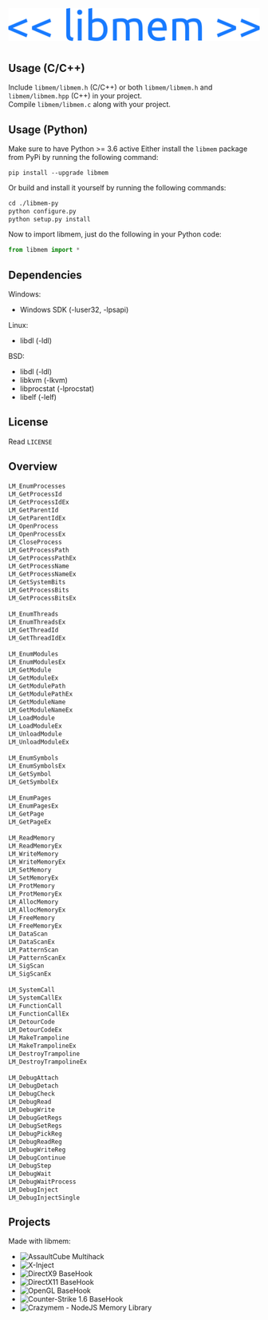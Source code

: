 ![libmem-logo](LOGO.png)  
#  

## Usage (C/C++)
Include `libmem/libmem.h` (C/C++) or both `libmem/libmem.h` and `libmem/libmem.hpp` (C++) in your project.  
Compile `libmem/libmem.c` along with your project.  

## Usage (Python)
Make sure to have Python >= 3.6 active
Either install the `libmem` package from PyPi by running the following command:  
```
pip install --upgrade libmem
```
Or build and install it yourself by running the following commands:
```
cd ./libmem-py
python configure.py
python setup.py install
```
Now to import libmem, just do the following in your Python code:
```py
from libmem import *
```

## Dependencies
Windows:  
- Windows SDK (-luser32, -lpsapi)  
  
Linux:  
- libdl (-ldl)  
  
BSD:  
- libdl (-ldl)  
- libkvm (-lkvm)
- libprocstat (-lprocstat)    
- libelf (-lelf)

## License
Read `LICENSE`  
  
## Overview
```
LM_EnumProcesses
LM_GetProcessId
LM_GetProcessIdEx
LM_GetParentId
LM_GetParentIdEx
LM_OpenProcess
LM_OpenProcessEx
LM_CloseProcess
LM_GetProcessPath
LM_GetProcessPathEx
LM_GetProcessName
LM_GetProcessNameEx
LM_GetSystemBits
LM_GetProcessBits
LM_GetProcessBitsEx

LM_EnumThreads
LM_EnumThreadsEx
LM_GetThreadId
LM_GetThreadIdEx

LM_EnumModules
LM_EnumModulesEx
LM_GetModule
LM_GetModuleEx
LM_GetModulePath
LM_GetModulePathEx
LM_GetModuleName
LM_GetModuleNameEx
LM_LoadModule
LM_LoadModuleEx
LM_UnloadModule
LM_UnloadModuleEx

LM_EnumSymbols
LM_EnumSymbolsEx
LM_GetSymbol
LM_GetSymbolEx

LM_EnumPages
LM_EnumPagesEx
LM_GetPage
LM_GetPageEx

LM_ReadMemory
LM_ReadMemoryEx
LM_WriteMemory
LM_WriteMemoryEx
LM_SetMemory
LM_SetMemoryEx
LM_ProtMemory
LM_ProtMemoryEx
LM_AllocMemory
LM_AllocMemoryEx
LM_FreeMemory
LM_FreeMemoryEx
LM_DataScan
LM_DataScanEx
LM_PatternScan
LM_PatternScanEx
LM_SigScan
LM_SigScanEx

LM_SystemCall
LM_SystemCallEx
LM_FunctionCall
LM_FunctionCallEx
LM_DetourCode
LM_DetourCodeEx
LM_MakeTrampoline
LM_MakeTrampolineEx
LM_DestroyTrampoline
LM_DestroyTrampolineEx

LM_DebugAttach
LM_DebugDetach
LM_DebugCheck
LM_DebugRead
LM_DebugWrite
LM_DebugGetRegs
LM_DebugSetRegs
LM_DebugPickReg
LM_DebugReadReg
LM_DebugWriteReg
LM_DebugContinue
LM_DebugStep
LM_DebugWait
LM_DebugWaitProcess
LM_DebugInject
LM_DebugInjectSingle
```

## Projects
Made with libmem:  
- ![AssaultCube Multihack](https://github.com/rdbo/AssaultCube-Multihack)  
- ![X-Inject](https://github.com/rdbo/x-inject)  
- ![DirectX9 BaseHook](https://github.com/rdbo/DX9-BaseHook)  
- ![DirectX11 BaseHook](https://github.com/rdbo/DX11-BaseHook)  
- ![OpenGL BaseHook](https://github.com/rdbo/GL-BaseHook)  
- ![Counter-Strike 1.6 BaseHook](https://github.com/rdbo/cstrike-basehook)  
- ![Crazymem - NodeJS Memory Library](https://github.com/karliky/Crazymem)  
  
